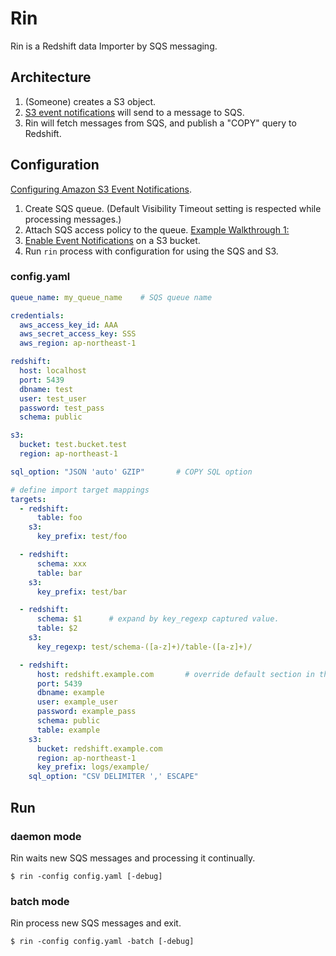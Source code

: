 # Rin

Rin is a Redshift data Importer by SQS messaging.

## Architecture

1. (Someone) creates a S3 object.
2. [S3 event notifications](https://docs.aws.amazon.com/AmazonS3/latest/dev/NotificationHowTo.html) will send to a message to SQS.
3. Rin will fetch messages from SQS, and publish a "COPY" query to Redshift.

## Configuration

[Configuring Amazon S3 Event Notifications](https://docs.aws.amazon.com/AmazonS3/latest/dev/NotificationHowTo.html).

1. Create SQS queue. (Default Visibility Timeout setting is respected while processing messages.)
2. Attach SQS access policy to the queue. [Example Walkthrough 1:](https://docs.aws.amazon.com/AmazonS3/latest/dev/ways-to-add-notification-config-to-bucket.html)
3. [Enable Event Notifications](http://docs.aws.amazon.com/AmazonS3/latest/UG/SettingBucketNotifications.html) on a S3 bucket.
4. Run `rin` process with configuration for using the SQS and S3.

### config.yaml

```yaml
queue_name: my_queue_name    # SQS queue name

credentials:
  aws_access_key_id: AAA
  aws_secret_access_key: SSS
  aws_region: ap-northeast-1

redshift:
  host: localhost
  port: 5439
  dbname: test
  user: test_user
  password: test_pass
  schema: public

s3:
  bucket: test.bucket.test
  region: ap-northeast-1

sql_option: "JSON 'auto' GZIP"       # COPY SQL option

# define import target mappings
targets:
  - redshift:
      table: foo
    s3:
      key_prefix: test/foo

  - redshift:
      schema: xxx
      table: bar
    s3:
      key_prefix: test/bar

  - redshift:
      schema: $1      # expand by key_regexp captured value.
      table: $2
    s3:
      key_regexp: test/schema-([a-z]+)/table-([a-z]+)/

  - redshift:
      host: redshift.example.com       # override default section in this target
      port: 5439
      dbname: example
      user: example_user
      password: example_pass
      schema: public
      table: example
    s3:
      bucket: redshift.example.com
      region: ap-northeast-1
      key_prefix: logs/example/
    sql_option: "CSV DELIMITER ',' ESCAPE"
```

## Run


### daemon mode

Rin waits new SQS messages and processing it continually.

```
$ rin -config config.yaml [-debug]
```

### batch mode

Rin process new SQS messages and exit.

```
$ rin -config config.yaml -batch [-debug]
```
